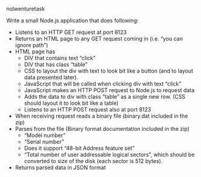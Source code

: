 nolwenturetask

Write a small Node.js application that does following:
  - Listens to an HTTP GET request at port 8123
  - Returns an HTML page to any GET request coming in (i.e. “you can ignore path”)
  - HTML page has
    * DIV that contains text “click”
    * DIV that has class “table”
    * CSS to layout the div with text to look bit like a button (and to layout data presented later).
    * JavaScript that will be called when clicking div with text “click”
    * JavaScript makes an HTTP POST request to Node.js to request data
    * Adds the data to div with class “table” as a single new row. (CSS should layout it to look bit like a table)
    * Listens to an HTTP POST request also at port 8123
  - When receiving request reads a binary file (binary.dat included in the zip)
  - Parses from the file (Binary format documentation included in the zip)
    * “Model number”
    * “Serial number”
    * Does it support “48-bit Address feature set”
    * “Total number of user addressable logical sectors”, which should be converted to size of the disk (each sector is 512 bytes).
  - Returns parsed data in JSON format
